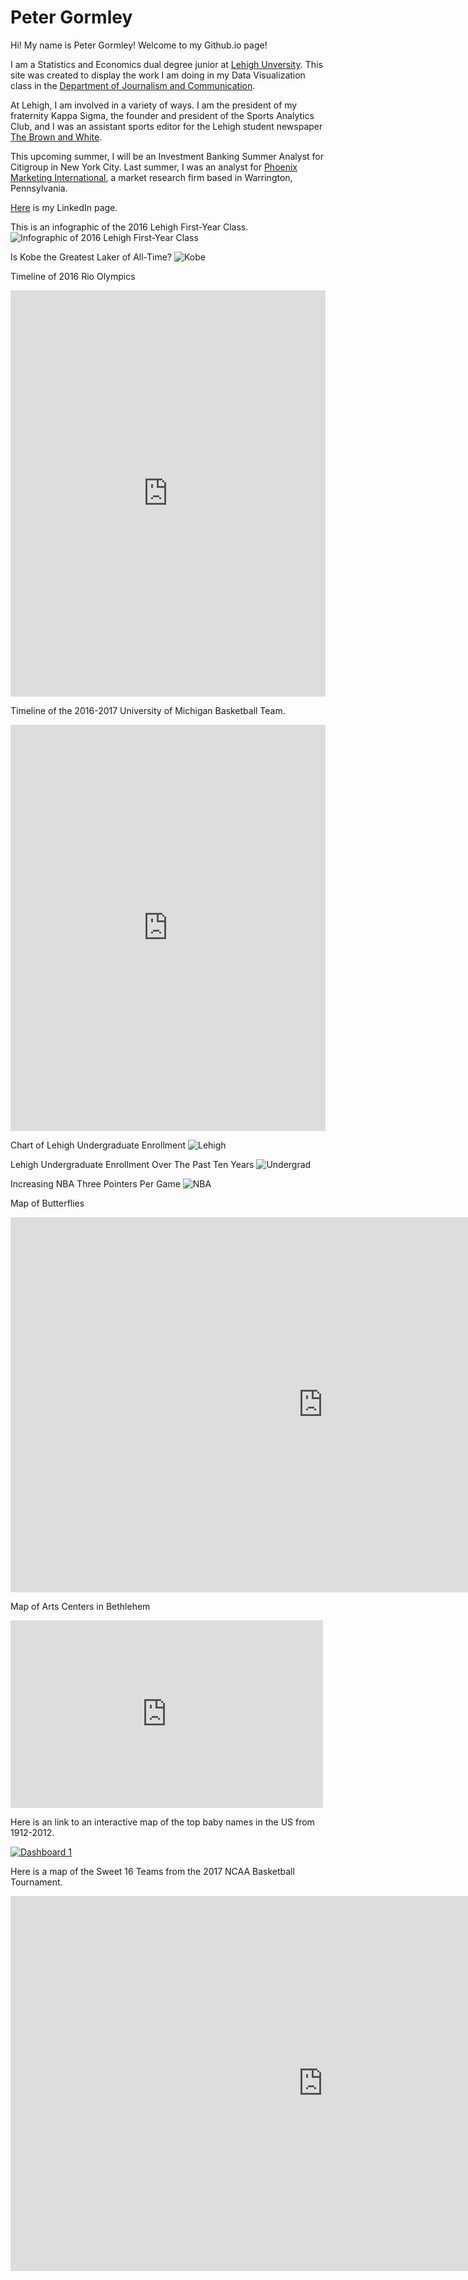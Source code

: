 # Peter Gormley

Hi! My name is Peter Gormley! Welcome to my Github.io page!

I am a Statistics and Economics dual degree junior at [Lehigh Unversity](http://www1.lehigh.edu/). This site was created to display the work I am doing in my Data Visualization class in the [Department of Journalism and Communication](https://journalism.cas2.lehigh.edu/).

At Lehigh, I am involved in a variety of ways. I am the president of my fraternity Kappa Sigma, the founder and president of the Sports Analytics Club, and I was an assistant sports editor for the Lehigh student newspaper [The Brown and White](http://thebrownandwhite.com/).

This upcoming summer, I will be an Investment Banking Summer Analyst for Citigroup in New York City. Last summer, I was an analyst for [Phoenix Marketing International](http://phoenixmi.com/), a market research firm based in Warrington, Pennsylvania. 

[Here](https://www.linkedin.com/in/peter-gormley-ba248210b) is my LinkedIn page.

This is an infographic of the 2016 Lehigh First-Year Class.
![Infographic of 2016 Lehigh First-Year Class](https://github.com/petergormley/petergormley.github.io/blob/master/2016LehighMajors.png?raw=true)

Is Kobe the Greatest Laker of All-Time?
![Kobe](https://github.com/petergormley/petergormley.github.io/blob/master/Is%20Kobe%20the%20Greatest%20Laker%20of%20All%20Time-%20(1).png?raw=true)

Timeline of 2016 Rio Olympics
<iframe src='https://cdn.knightlab.com/libs/timeline3/latest/embed/index.html?source=1pX2KXlPFB6nQvSXqAA81E5IOJ28Z-pKszQHXnzGS7fk&font=Default&lang=en&initial_zoom=2&height=650' width='100%' height='650' webkitallowfullscreen mozallowfullscreen allowfullscreen frameborder='0'></iframe>

Timeline of the 2016-2017 University of Michigan Basketball Team.
<iframe src='https://cdn.knightlab.com/libs/timeline3/latest/embed/index.html?source=1VFLpZYCa7MbOQK3RBPq4ESaMAlLT_nUuQVOf_rqyRck&font=Default&lang=en&initial_zoom=2&height=650' width='100%' height='650' webkitallowfullscreen mozallowfullscreen allowfullscreen frameborder='0'></iframe>

Chart of Lehigh Undergraduate Enrollment
![Lehigh](https://github.com/petergormley/petergormley.github.io/blob/master/Which_Colleges_Are_Lehigh_Students_Enrolled_In-_2016_Undergraduate_Enrollment_chartbuilder.png?raw=true)

Lehigh Undergraduate Enrollment Over The Past Ten Years
![Undergrad](https://github.com/petergormley/petergormley.github.io/blob/master/Lehigh_Undergraduate_Enrollment_Over_The_Past_Ten_Years_Arts_&_Sciences_Business_Engineering_chartbuilder.png?raw=true)

Increasing NBA Three Pointers Per Game
![NBA](https://github.com/petergormley/petergormley.github.io/blob/master/Increasing_NBA_Three_Pointers_Made_Each_Year_Three_Pointers_Made_chartbuilder.png?raw=true)

Map of Butterflies
<iframe width="1000" height="600" scrolling="no" frameborder="no" src="https://fusiontables.google.com/embedviz?q=select+col12+from+1gPu6xTGn1xE4p35BRKE7-OjSaMOXN1UFIyUSipzv&amp;viz=MAP&amp;h=false&amp;lat=10.902224578468408&amp;lng=-85.43183000000005&amp;t=1&amp;z=11&amp;l=col12&amp;y=2&amp;tmplt=2&amp;hml=TWO_COL_LAT_LNG"></iframe>

Map of Arts Centers in Bethlehem
<iframe width="500" height="300" scrolling="no" frameborder="no" src="https://fusiontables.google.com/embedviz?q=select+col0+from+1WLVG8itVifiwJ06DIsj-u1_3deG9zmtS1qmfv7zo&amp;viz=MAP&amp;h=false&amp;lat=40.61099010376342&amp;lng=-75.37297903518066&amp;t=1&amp;z=16&amp;l=col0&amp;y=2&amp;tmplt=2&amp;hml=ONE_COL_LAT_LNG"></iframe>

Here is an link to an interactive map of the top baby names in the US from 1912-2012.
<md>
<div class='tableauPlaceholder' id='viz1492626837280' style='position: relative'><noscript><a href='#'><img alt='Dashboard 1 ' src='https:&#47;&#47;public.tableau.com&#47;static&#47;images&#47;Ba&#47;BabyNameTrendsintheUS1910-2012_1&#47;Dashboard1&#47;1_rss.png' style='border: none' /></a></noscript><object class='tableauViz'  style='display:none;'><param name='host_url' value='https%3A%2F%2Fpublic.tableau.com%2F' /> <param name='site_root' value='' /><param name='name' value='BabyNameTrendsintheUS1910-2012_1&#47;Dashboard1' /><param name='tabs' value='no' /><param name='toolbar' value='yes' /><param name='static_image' value='https:&#47;&#47;public.tableau.com&#47;static&#47;images&#47;Ba&#47;BabyNameTrendsintheUS1910-2012_1&#47;Dashboard1&#47;1.png' /> <param name='animate_transition' value='yes' /><param name='display_static_image' value='yes' /><param name='display_spinner' value='yes' /><param name='display_overlay' value='yes' /><param name='display_count' value='yes' /></object></div>                <script type='text/javascript'>                    var divElement = document.getElementById('viz1492626837280');                    var vizElement = divElement.getElementsByTagName('object')[0];                    vizElement.style.width='100%';vizElement.style.height=(divElement.offsetWidth*0.75)+'px';                    var scriptElement = document.createElement('script');                    scriptElement.src = 'https://public.tableau.com/javascripts/api/viz_v1.js';                    vizElement.parentNode.insertBefore(scriptElement, vizElement);                </script>
</md>

Here is a map of the Sweet 16 Teams from the 2017 NCAA Basketball Tournament.
<iframe width="1000" height="600" scrolling="no" frameborder="no" src="https://fusiontables.google.com/embedviz?q=select+col0+from+1ZfN6sJ_O-GuLtJvdtxEM1CHL_xA3hCTUukZCcghT&amp;viz=MAP&amp;h=false&amp;lat=40.10342855008402&amp;lng=-98.07799956250004&amp;t=1&amp;z=4&amp;l=col0&amp;y=2&amp;tmplt=2&amp;hml=ONE_COL_LAT_LNG"></iframe>

